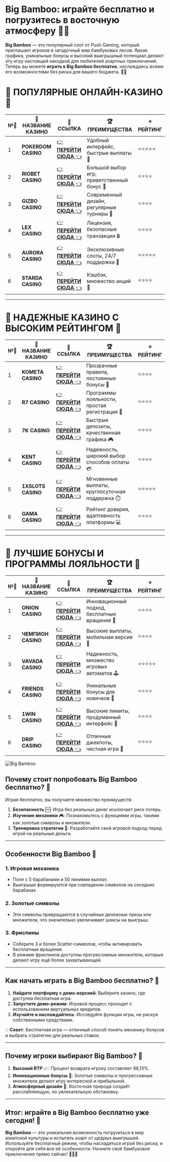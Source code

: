 # Big Bamboo: играйте бесплатно и погрузитесь в восточную атмосферу 🎰🎋

**Big Bamboo** — это популярный слот от Push Gaming, который приглашает игроков в загадочный мир бамбуковых лесов. Яркая графика, уникальные бонусы и высокий выигрышный потенциал делают эту игру настоящей находкой для любителей азартных приключений. Теперь вы можете **играть в Big Bamboo бесплатно**, наслаждаясь всеми его возможностями без риска для вашего бюджета. 🐼✨

# 🌟 ПОПУЛЯРНЫЕ ОНЛАЙН-КАЗИНО 🌟

| №️⃣ | 🎰 НАЗВАНИЕ КАЗИНО                       | 🔗 ССЫЛКА                                                                          | 🏆 ПРЕИМУЩЕСТВА                              | ⭐ РЕЙТИНГ |
|-----|------------------------------------------|------------------------------------------------------------------------------------|---------------------------------------------|------------|
| 1   | **POKERDOM CASINO**                      | [👉 **ПЕРЕЙТИ СЮДА** 👈](https://brandplay.link/4k77v2yx)                          | Удобный интерфейс, быстрые выплаты 🤑         | ⭐⭐⭐⭐⭐     |
| 2   | **RIOBET CASINO**                        | [👉 **ПЕРЕЙТИ СЮДА** 👈](https://brandplay.link/7xBLTPyj)                          | Большой выбор игр, приветственный бонус 🎁    | ⭐⭐⭐⭐      |
| 3   | **GIZBO CASINO**                         | [👉 **ПЕРЕЙТИ СЮДА** 👈](https://brandplay.link/bprXw4YV)                          | Современный дизайн, регулярные турниры 🏅      | ⭐⭐⭐⭐      |
| 4   | **LEX CASINO**                           | [👉 **ПЕРЕЙТИ СЮДА** 👈](https://brandplay.link/zW4hdDFV)                          | Лицензия, безопасные транзакции 🔒            | ⭐⭐⭐⭐      |
| 5   | **AURORA CASINO**                        | [👉 **ПЕРЕЙТИ СЮДА** 👈](https://10trafic-stat2.com/click/668546556bcc6313411604bd/6766/13032/subaccount) | Эксклюзивные слоты, 24/7 поддержка 🌟         | ⭐⭐⭐⭐⭐     |
| 6   | **STARDA CASINO**                        | [👉 **ПЕРЕЙТИ СЮДА** 👈](https://brandplay.link/fB7xwRFL)                          | Кэшбэк, множество акций 🎉                    | ⭐⭐⭐⭐      |

---

# 🏅 НАДЕЖНЫЕ КАЗИНО С ВЫСОКИМ РЕЙТИНГОМ 🏅

| №️⃣ | 🎰 НАЗВАНИЕ КАЗИНО                       | 🔗 ССЫЛКА                                                                          | 🏆 ПРЕИМУЩЕСТВА                              | ⭐ РЕЙТИНГ |
|-----|------------------------------------------|------------------------------------------------------------------------------------|---------------------------------------------|------------|
| 1   | **KOMETA CASINO**                        | [👉 **ПЕРЕЙТИ СЮДА** 👈](https://brandplay.link/8ZymQJV8)                          | Прозрачные правила, постоянные бонусы 🔄      | ⭐⭐⭐⭐      |
| 2   | **R7 CASINO**                            | [👉 **ПЕРЕЙТИ СЮДА** 👈](https://brandplay.link/bMd3Yjsw)                          | Программы лояльности, простая регистрация 📝   | ⭐⭐⭐⭐      |
| 3   | **7K CASINO**                            | [👉 **ПЕРЕЙТИ СЮДА** 👈](https://brandplay.link/BvQyFShp)                          | Быстрые депозиты, качественная графика 🎮      | ⭐⭐⭐⭐      |
| 4   | **KENT CASINO**                          | [👉 **ПЕРЕЙТИ СЮДА** 👈](https://brandplay.link/Fv2WP3js)                          | Надежность, широкий выбор способов оплаты 💳  | ⭐⭐⭐⭐      |
| 5   | **1XSLOTS CASINO**                       | [👉 **ПЕРЕЙТИ СЮДА** 👈](https://brandplay.link/hSB1khtr)                          | Мгновенные выплаты, круглосуточная поддержка ⏱️| ⭐⭐⭐⭐⭐     |
| 6   | **GAMA CASINO**                          | [👉 **ПЕРЕЙТИ СЮДА** 👈](https://brandplay.link/j6NMKsDz)                          | Рейтинг доверия, адаптивность платформы 💻     | ⭐⭐⭐⭐      |

---

# 🎁 ЛУЧШИЕ БОНУСЫ И ПРОГРАММЫ ЛОЯЛЬНОСТИ 🎁

| №️⃣ | 🎰 НАЗВАНИЕ КАЗИНО                       | 🔗 ССЫЛКА                                                                          | 🏆 ПРЕИМУЩЕСТВА                              | ⭐ РЕЙТИНГ |
|-----|------------------------------------------|------------------------------------------------------------------------------------|---------------------------------------------|------------|
| 1   | **ONION CASINO**                         | [👉 **ПЕРЕЙТИ СЮДА** 👈](https://brandplay.link/zBGRVpQ9)                          | Инновационный подход, бесплатные вращения 🎡  | ⭐⭐⭐⭐      |
| 2   | **ЧЕМПИОН CASINO**                       | [👉 **ПЕРЕЙТИ СЮДА** 👈](https://temon-gter.cfd/go/lRq?p80412p304504pcc44t17455)   | Высокие выплаты, мобильная версия 📱          | ⭐⭐⭐⭐      |
| 3   | **VAVADA CASINO**                        | [👉 **ПЕРЕЙТИ СЮДА** 👈](https://vavadapartner.pro/?promo=ea5c9275-6854-4505-94fc-95ab18221945-linkb2) | Надежность, множество игровых автоматов 🕹️    | ⭐⭐⭐⭐⭐     |
| 4   | **FRIENDS CASINO**                       | [👉 **ПЕРЕЙТИ СЮДА** 👈](https://gofriends.vc/linkb2)                              | Уникальные бонусы для новичков 🤝             | ⭐⭐⭐⭐      |
| 5   | **1WIN CASINO**                          | [👉 **ПЕРЕЙТИ СЮДА** 👈](https://brandplay.link/smXVpBbG)                          | Высокие лимиты, продуманный интерфейс 🎯      | ⭐⭐⭐⭐      |
| 6   | **DRIP CASINO**                          | [👉 **ПЕРЕЙТИ СЮДА** 👈](https://drp-ircp01.com/c07e6a3db)                          | Отличные джекпоты, честная игра 💎            | ⭐⭐⭐⭐      |

![Big Bamboo](https://spadok.org.ua/images/bolokhiv/bezdepozytni-poslugy-lavyna.jpg)

## Почему стоит попробовать Big Bamboo бесплатно? 🎋

Играя бесплатно, вы получаете множество преимуществ:  
1. **Безопасность** 🆓: Игра без реальных денег исключает риск потерь.  
2. **Изучение механики** 🎮: Познакомьтесь с функциями игры, такими как золотые символы и множители.  
3. **Тренировка стратегии** 🎯: Разработайте свой игровой подход перед игрой на реальные деньги.  

---

## Особенности Big Bamboo 🎯

### 1. Игровая механика  
- Поле с 5 барабанами и 50 линиями выплат.  
- Выигрыши формируются при совпадении символов на соседних барабанах.  

### 2. Золотые символы  
- Эти символы превращаются в случайные денежные призы или множители, что значительно увеличивает шансы на выигрыш.  

### 3. Фриспины  
- Соберите 3 и более Scatter-символов, чтобы активировать бесплатные вращения.  
- В режиме фриспинов доступны прогрессивные множители, которые делают игру ещё более захватывающей.  

---

## Как начать играть в Big Bamboo бесплатно? 🚀

1. **Найдите платформу с демо-версией**: Выберите казино, где доступна бесплатная игра.  
2. **Запустите демо-режим**: Игровой процесс проходит с использованием виртуальных кредитов.  
3. **Изучайте и наслаждайтесь**: Исследуйте функции игры, не рискуя собственными средствами.  

💡 **Совет**: Бесплатная игра — отличный способ понять механику бонусов и выбрать стратегию для реальных ставок.  

---

## Почему игроки выбирают Big Bamboo? 🌟

1. **Высокий RTP** 📈: Процент возврата игроку составляет 96,13%.  
2. **Инновационные бонусы** 🎁: Золотые символы и прогрессивные множители делают игру интересной и прибыльной.  
3. **Атмосферный дизайн** 🌸: Восточная природа создаёт расслабляющую, но увлекательную обстановку.  

---

## Итог: играйте в Big Bamboo бесплатно уже сегодня! 🎉

**Big Bamboo** — это уникальная возможность погрузиться в мир азиатской культуры и испытать азарт от щедрых выигрышей. Используйте бесплатный режим, чтобы насладиться игрой без риска, и откройте для себя все её особенности. Начните своё бамбуковое приключение прямо сейчас! 🎰🎋🐼  
